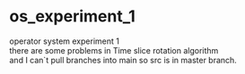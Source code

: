 # os_experiment_1
operator system experiment 1  
there are some problems in Time slice rotation algorithm  
and I can`t pull branches into main so src is in master branch.
